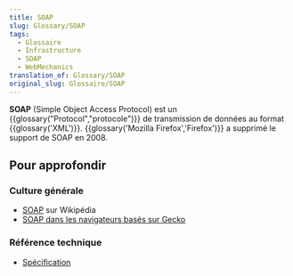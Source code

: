```yaml
---
title: SOAP
slug: Glossary/SOAP
tags:
  - Glossaire
  - Infrastructure
  - SOAP
  - WebMechanics
translation_of: Glossary/SOAP
original_slug: Glossaire/SOAP
---
```

**SOAP** (Simple Object Access Protocol) est un {{glossary("Protocol","protocole")}} de transmission de données au format {{glossary('XML')}}. {{glossary('Mozilla Firefox','Firefox')}} a supprimé le support de SOAP en 2008.

## Pour approfondir

### Culture générale

- [SOAP](https://fr.wikipedia.org/wiki/SOAP) sur Wikipédia
- [SOAP dans les navigateurs basés sur Gecko](/fr/docs/SOAP_dans_les_navigateurs_Gecko)

### Référence technique

- [Spécification](http://www.w3.org/TR/soap12-part1/)
